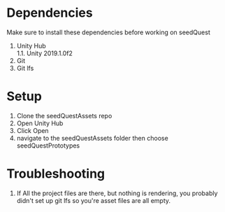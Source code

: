 # Dependencies
Make sure to install these dependencies before working on seedQuest
1. Unity Hub  
1.1. Unity 2019.1.0f2
2. Git
3. Git lfs

# Setup
1. Clone the seedQuestAssets repo
2. Open Unity Hub
3. Click Open
4. navigate to the seedQuestAssets folder then choose seedQuestPrototypes


# Troubleshooting
1. If All the project files are there, but nothing is rendering, you probably didn't set up git lfs so you're asset files are all empty.
